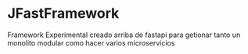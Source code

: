 # JFastFramework
Framework Experimental creado arriba de fastapi para getionar tanto un monolito modular como hacer varios microservicios 
